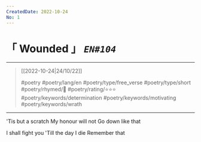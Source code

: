 ```yaml
---
CreatedDate: 2022-10-24
No: 1
---
```

# &#12300; Wounded &#12301; *`EN#104`*

---

> [[2022-10-24|24/10/22]]
> 
> #poetry 
> #poetry/lang/en 
> #poetry/type/free_verse #poetry/type/short 
> #poetry/rhymed/🔴 
> #poetry/rating/⭐⭐⭐ 
> #poetry/keywords/determination #poetry/keywords/motivating #poetry/keywords/wrath 

---

'Tis but a scratch
My honour will not
Go down like that

I shall fight you
'Till the day I die
Remember that
